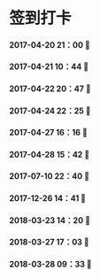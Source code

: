 # 签到打卡

#### 2017-04-20 21：00 🍎

#### 2017-04-21 10：44 🍓

#### 2017-04-22 20：47 🍇

#### 2017-04-24 22：25 🌻

#### 2017-04-27 16：16 🍑

#### 2017-04-28 15：42 🍒

#### 2017-07-10 22：40 🍊

#### 2017-12-26 14：41 🍑

#### 2018-03-23 14：20 🌻

#### 2018-03-27 17：03 🍒

#### 2018-03-28 09：33 🍎
